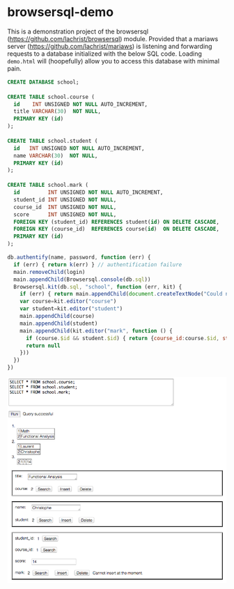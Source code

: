 browsersql-demo
===============

This is a demonstration project of the browsersql (https://github.com/lachrist/browsersql) module.
Provided that a mariaws server (https://github.com/lachrist/mariaws) is listening and forwarding requests to a database initialized with the below SQL code.
Loading `demo.html` will (hoopefully) allow you to access this database with minimal pain.

```sql
CREATE DATABASE school;

CREATE TABLE school.course (
  id    INT UNSIGNED NOT NULL AUTO_INCREMENT,
  title VARCHAR(30)  NOT NULL,
  PRIMARY KEY (id)
);

CREATE TABLE school.student (
  id   INT UNSIGNED NOT NULL AUTO_INCREMENT,
  name VARCHAR(30)  NOT NULL,
  PRIMARY KEY (id)
);

CREATE TABLE school.mark (
  id         INT UNSIGNED NOT NULL AUTO_INCREMENT,
  student_id INT UNSIGNED NOT NULL,
  course_id  INT UNSIGNED NOT NULL,
  score      INT UNSIGNED NOT NULL,
  FOREIGN KEY (student_id) REFERENCES student(id) ON DELETE CASCADE,
  FOREIGN KEY (course_id)  REFERENCES course(id)  ON DELETE CASCADE,
  PRIMARY KEY (id)
);
```

```js
db.authentify(name, password, function (err) {
  if (err) { return k(err) } // authentification failure
  main.removeChild(login)
  main.appendChild(Browsersql.console(db.sql))
  Browsersql.kit(db.sql, "school", function (err, kit) {
    if (err) { return main.appendChild(document.createTextNode("Could not initialize the kit: "+err)) }
    var course=kit.editor("course")
    var student=kit.editor("student")
    main.appendChild(course)
    main.appendChild(student)
    main.appendChild(kit.editor("mark", function () {
      if (course.$id && student.$id) { return {course_id:course.$id, student_id:student.$id} }
      return null
    }))
  })
})
```

![Screenshot](screenshot.png?raw=true)

